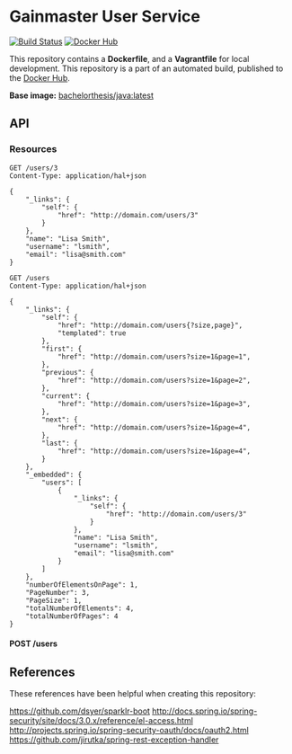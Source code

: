 # Gainmaster User Service

[![Build Status](http://jenkins.hesjevik.im/buildStatus/icon?job=gainmaster-user-service)](http://jenkins.hesjevik.im/job/gainmaster-user-service/) [![Docker Hub](https://img.shields.io/badge/docker-ready-blue.svg?style=plastic)][docker_hub_repository]

This repository contains a **Dockerfile**, and a **Vagrantfile** for local development. This repository is a part of an automated build, published to the [Docker Hub][docker_hub_repository].

**Base image:** [bachelorthesis/java:latest][docker_hub_base_image]

[docker_hub_repository]: https://registry.hub.docker.com/u/bachelorthesis/gainmaster-user-service/
[docker_hub_base_image]: https://registry.hub.docker.com/u/bachelorthesis/java/

## API

### Resources

```
GET /users/3
Content-Type: application/hal+json

{
    "_links": {
        "self": {
            "href": "http://domain.com/users/3"
        }
    },
    "name": "Lisa Smith",
    "username": "lsmith",
    "email": "lisa@smith.com"
}
```

```
GET /users
Content-Type: application/hal+json

{
    "_links": {
        "self": {
            "href": "http://domain.com/users{?size,page}",
            "templated": true
        },
        "first": {
            "href": "http://domain.com/users?size=1&page=1",
        },
        "previous": {
            "href": "http://domain.com/users?size=1&page=2",
        },
        "current": {
            "href": "http://domain.com/users?size=1&page=3",
        },
        "next": {
            "href": "http://domain.com/users?size=1&page=4",
        },
        "last": {
            "href": "http://domain.com/users?size=1&page=4",
        }
    },
    "_embedded": {
        "users": [
            {
                "_links": {
                    "self": {
                        "href": "http://domain.com/users/3"
                    }
                },
                "name": "Lisa Smith",
                "username": "lsmith",
                "email": "lisa@smith.com"
            }
        ]
    },
    "numberOfElementsOnPage": 1,
    "PageNumber": 3,
    "PageSize": 1,
    "totalNumberOfElements": 4,
    "totalNumberOfPages": 4
}
```

#### POST /users


## References

These references have been helpful when creating this repository:

https://github.com/dsyer/sparklr-boot
http://docs.spring.io/spring-security/site/docs/3.0.x/reference/el-access.html
http://projects.spring.io/spring-security-oauth/docs/oauth2.html
https://github.com/jirutka/spring-rest-exception-handler
